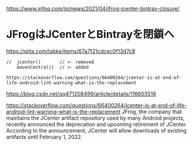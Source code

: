 https://www.infoq.com/jp/news/2021/04/jfrog-jcenter-bintray-closure/

# JFrogはJCenterとBintrayを閉鎖へ
https://qiita.com/takke/items/67a7f21cdcec0f13d7c8

```android
//  jcenter()       // <- removed
    mavenCentral()  // <- added
```
    https://stackoverflow.com/questions/66400264/jcenter-is-at-end-of-life-android-lint-warning-what-is-the-replacement


https://blog.csdn.net/qq471208499/article/details/116603519


https://stackoverflow.com/questions/66400264/jcenter-is-at-end-of-life-android-lint-warning-what-is-the-replacement
JFrog, the company that maintains the JCenter artifact repository used by many Android projects, recently announced the deprecation and upcoming retirement of JCenter. According to the announcement, JCenter will allow downloads of existing artifacts until February 1, 2022.
